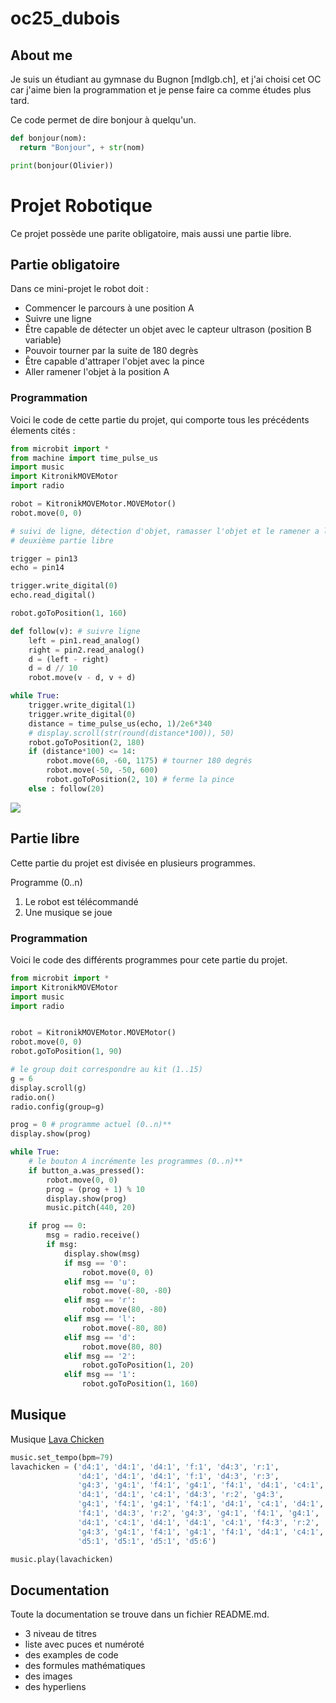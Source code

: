 # oc25_dubois

## About me
Je suis un étudiant au gymnase du Bugnon [mdlgb.ch], et j'ai choisi cet OC car j'aime bien la programmation et je pense faire ca comme études plus tard.

Ce code permet de dire bonjour à quelqu'un.

```python
def bonjour(nom):
  return "Bonjour", + str(nom)

print(bonjour(Olivier))
```

# Projet Robotique
Ce projet possède une parite obligatoire, mais aussi une partie libre.

## Partie obligatoire

Dans ce mini-projet le robot doit :
- Commencer le parcours à une position A
- Suivre une ligne
- Être capable de détecter un objet avec le capteur ultrason (position B variable)
- Pouvoir tourner par la suite de 180 degrès
- Être capable d'attraper l'objet avec la pince
- Aller ramener l'objet à la position A

### Programmation

Voici le code de cette partie du projet, qui comporte tous les précédents élements cités :

```python
from microbit import *
from machine import time_pulse_us
import music
import KitronikMOVEMotor
import radio

robot = KitronikMOVEMotor.MOVEMotor()
robot.move(0, 0)

# suivi de ligne, détection d'objet, ramasser l'objet et le ramener a l'origine
# deuxième partie libre

trigger = pin13
echo = pin14

trigger.write_digital(0)
echo.read_digital()

robot.goToPosition(1, 160)

def follow(v): # suivre ligne
    left = pin1.read_analog()
    right = pin2.read_analog()
    d = (left - right)
    d = d // 10
    robot.move(v - d, v + d)

while True:
    trigger.write_digital(1)
    trigger.write_digital(0)
    distance = time_pulse_us(echo, 1)/2e6*340
    # display.scroll(str(round(distance*100)), 50)
    robot.goToPosition(2, 180)
    if (distance*100) <= 14:
        robot.move(60, -60, 1175) # tourner 180 degrés
        robot.move(-50, -50, 600)
        robot.goToPosition(2, 10) # ferme la pince
    else : follow(20)

```

![](robot.png)


## Partie libre
Cette partie du projet est divisée en plusieurs programmes.

Programme (0..n)
1. Le robot est télécommandé
2. Une musique se joue

### Programmation
Voici le code des différents programmes pour cete partie du projet.

```python
from microbit import *
import KitronikMOVEMotor
import music
import radio


robot = KitronikMOVEMotor.MOVEMotor()
robot.move(0, 0)
robot.goToPosition(1, 90)

# le group doit correspondre au kit (1..15)
g = 6
display.scroll(g)
radio.on()
radio.config(group=g)

prog = 0 # programme actuel (0..n)**
display.show(prog)

while True:
    # le bouton A incrémente les programmes (0..n)**
    if button_a.was_pressed():
        robot.move(0, 0)
        prog = (prog + 1) % 10
        display.show(prog)
        music.pitch(440, 20)

    if prog == 0:
        msg = radio.receive()
        if msg:
            display.show(msg)
            if msg == '0':
                robot.move(0, 0)
            elif msg == 'u':
                robot.move(-80, -80)
            elif msg == 'r':
                robot.move(80, -80)
            elif msg == 'l':
                robot.move(-80, 80)
            elif msg == 'd':
                robot.move(80, 80)
            elif msg == '2':
                robot.goToPosition(1, 20)
            elif msg == '1':
                robot.goToPosition(1, 160)


```

## Musique

Musique [Lava Chicken](https://musescore.com/user/35262893/scores/24663382)

```python
music.set_tempo(bpm=79)
lavachicken = ('d4:1', 'd4:1', 'd4:1', 'f:1', 'd4:3', 'r:1',
               'd4:1', 'd4:1', 'd4:1', 'f:1', 'd4:3', 'r:3',
               'g4:3', 'g4:1', 'f4:1', 'g4:1', 'f4:1', 'd4:1', 'c4:1',
               'd4:1', 'd4:1', 'c4:1', 'd4:3', 'r:2', 'g4:3',
               'g4:1', 'f4:1', 'g4:1', 'f4:1', 'd4:1', 'c4:1', 'd4:1', 'd4:1',
               'f4:1', 'd4:3', 'r:2', 'g4:3', 'g4:1', 'f4:1', 'g4:1', 'f4:1',
               'd4:1', 'c4:1', 'd4:1', 'd4:1', 'c4:1', 'f4:3', 'r:2',
               'g4:3', 'g4:1', 'f4:1', 'g4:1', 'f4:1', 'd4:1', 'c4:1',
               'd5:1', 'd5:1', 'd5:1', 'd5:6')

music.play(lavachicken)

```

## Documentation
Toute la documentation se trouve dans un fichier README.md.

- 3 niveau de titres
- liste avec puces et numéroté
- des examples de code
- des formules mathématiques
- des images
- des hyperliens
